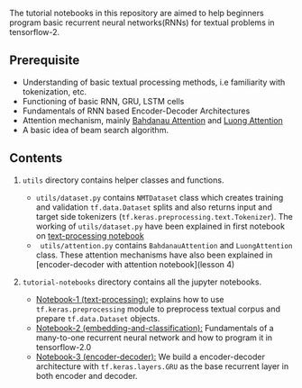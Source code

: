 The tutorial notebooks in this repository are aimed to help beginners program basic recurrent neural networks(RNNs) for textual problems in tensorflow-2. 

## Prerequisite 
  * Understanding of basic textual processing methods, i.e familiarity with tokenization, etc.
  * Functioning of basic RNN, GRU, LSTM cells
  * Fundamentals of RNN based Encoder-Decoder Architectures 
  * Attention mechanism, mainly [Bahdanau Attention](https://arxiv.org/abs/1409.0473) and [Luong Attention](https://arxiv.org/abs/1508.04025)
  * A basic idea of beam search algorithm.
  
## Contents

1. ```utils``` directory contains helper classes and functions.  
   * ```utils/dataset.py``` contains ```NMTDataset``` class which creates  training and validation ```tf.data.Dataset``` splits and also returns input and target side tokenizers (```tf.keras.preprocessing.text.Tokenizer```). The working of ```utils/dataset.py``` have been explained in first notebook on [text-processing notebook](https://github.com/abhishek-niranjan/tf2-rnn-tutorials-for-beginners/blob/master/tutorial-notebooks/1_text_processing.ipynb)
   * ``` utils/attention.py``` contains ```BahdanauAttention``` and ```LuongAttention``` class. These attention mechanisms have also been explained in [encoder-decoder with attention notebook](lesson 4)
   
2. ```tutorial-notebooks``` directory contains all the jupyter notebooks.
   * [Notebook-1 (text-processing):](https://github.com/abhishek-niranjan/tf2-rnn-tutorials-for-beginners/blob/master/tutorial-notebooks/1_text_processing.ipynb) explains how to   use ```tf.keras.preprocessing``` module to preprocess textual corpus and prepare ```tf.data.Dataset``` objects.
   * [Notebook-2 (embedding-and-classification):](https://github.com/abhishek-niranjan/tf2-rnn-tutorials-for-beginners/blob/master/tutorial-notebooks/2_embeddings_and_classification.ipynb) Fundamentals of a many-to-one recurrent neural network and how to program it in tensorflow-2.0 
   * [Notebook-3 (encoder-decoder):](https://github.com/abhishek-niranjan/tf2-rnn-tutorials-for-beginners/blob/master/tutorial-notebooks/3_basic_encoder_decoder.ipynb) We build a encoder-decoder architecture with ```tf.keras.layers.GRU``` as the base recurrent layer in both encoder and decoder.
   
